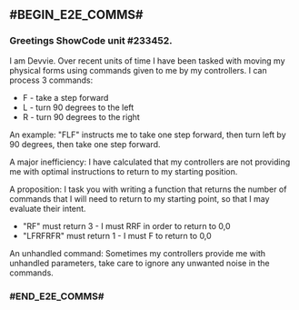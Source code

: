 ## #BEGIN_E2E_COMMS#

### Greetings ShowCode unit #233452.

I am Devvie. Over recent units of time I have been tasked with moving my physical forms using commands given to me by my controllers. I can process 3 commands:

- F - take a step forward
- L - turn 90 degrees to the left
- R - turn 90 degrees to the right

An example: "FLF" instructs me to take one step forward, then turn left by 90 degrees, then take one step forward.

A major inefficiency: I have calculated that my controllers are not providing me with optimal instructions to return to my starting position.

A proposition: I task you with writing a function that returns the number of commands that I will need to return to my starting point, so that I may evaluate their intent.

- "RF" must return 3 - I must RRF in order to return to 0,0
- "LFRFRFR" must return 1 - I must F to return to 0,0

An unhandled command: Sometimes my controllers provide me with unhandled parameters, take care to ignore any unwanted noise in the commands.

### #END_E2E_COMMS#